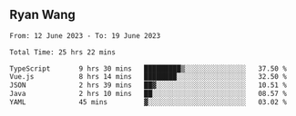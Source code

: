 ## Ryan Wang

<!--START_SECTION:waka-->

```txt
From: 12 June 2023 - To: 19 June 2023

Total Time: 25 hrs 22 mins

TypeScript       9 hrs 30 mins   █████████▒░░░░░░░░░░░░░░░   37.50 %
Vue.js           8 hrs 14 mins   ████████░░░░░░░░░░░░░░░░░   32.50 %
JSON             2 hrs 39 mins   ██▓░░░░░░░░░░░░░░░░░░░░░░   10.51 %
Java             2 hrs 10 mins   ██░░░░░░░░░░░░░░░░░░░░░░░   08.57 %
YAML             45 mins         ▓░░░░░░░░░░░░░░░░░░░░░░░░   03.02 %
```

<!--END_SECTION:waka-->
